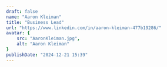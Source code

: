 ```yaml
---
draft: false
name: "Aaron Kleiman"
title: "Business Lead"
url: "https://www.linkedin.com/in/aaron-kleiman-477b19286/"
avatar: {
    src: "AaronKleiman.jpg",
    alt: "Aaron Kleiman"
}
publishDate: "2024-12-21 15:39"
---
```

